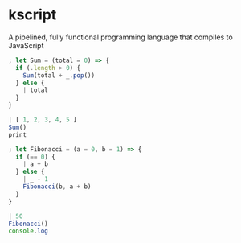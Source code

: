 # kscript

A pipelined, fully functional programming language that compiles to JavaScript

```js
; let Sum = (total = 0) => {
  if (.length > 0) {
    Sum(total + _.pop())
  } else {
    | total
  }
}

| [ 1, 2, 3, 4, 5 ]
Sum()
print

; let Fibonacci = (a = 0, b = 1) => {
  if (== 0) {
    | a + b
  } else {
    | _ - 1
    Fibonacci(b, a + b)
  }
}

| 50
Fibonacci()
console.log
```
